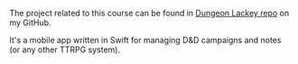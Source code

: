 The project related to this course can be found in [Dungeon Lackey repo](https://github.com/wkrzos/Dungeon-Lackey) on my GitHub.

It's a mobile app written in Swift for managing D&D campaigns and notes (or any other TTRPG system).